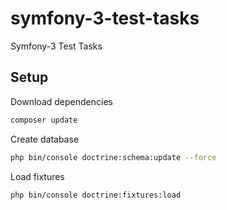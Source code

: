 # symfony-3-test-tasks
Symfony-3 Test Tasks

## Setup

Download dependencies
``` bash
composer update
```

Create database
``` bash
php bin/console doctrine:schema:update --force
```
Load fixtures
``` bash
php bin/console doctrine:fixtures:load
```